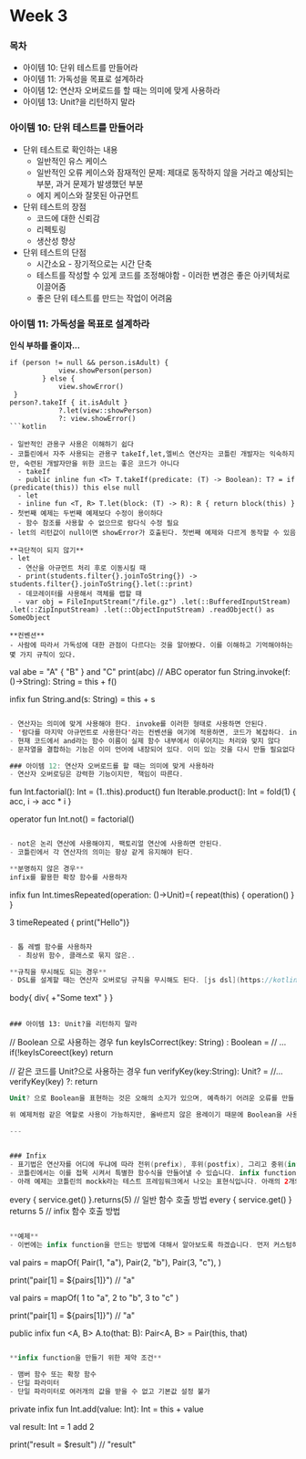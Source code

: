 # Week 3

### 목차

- 아이템 10: 단위 테스트를 만들어라
- 아이템 11: 가독성을 목표로 설계하라
- 아이템 12: 연산자 오버로드를 할 때는 의미에 맞게 사용하라
- 아이템 13: Unit?을 리턴하지 말라

### 아이템 10: 단위 테스트를 만들어라

- 단위 테스트로 확인하는 내용
  - 일반적인 유스 케이스
  - 일반적인 오류 케이스와 잠재적인 문제: 제대로 동작하지 않을 거라고 예상되는 부분, 과거 문제가 발생했던 부분
  - 에지 케이스와 잘못된 아규먼트
- 단위 테스트의 장점
  - 코드에 대한 신뢰감
  - 리펙토링
  - 생산성 향상
- 단위 테스트의 단점
  - 시간소요 - 장기적으로는 시간 단축
  - 테스트를 작성할 수 있게 코드를 조정해야함 - 이러한 변경은 좋은 아키텍처로 이끌어줌
  - 좋은 단위 테스트를 만드는 작업이 어려움

### 아이템 11: 가독성을 목표로 설계하라

**인식 부하를 줄이자...**

```
if (person != null && person.isAdult) {
            view.showPerson(person)
        } else {
            view.showError()
 }
person?.takeIf { it.isAdult }
            ?.let(view::showPerson)
            ?: view.showError()
```kotlin

- 일반적인 관용구 사용은 이해하기 쉽다
- 코틀린에서 자주 사용되는 관용구 takeIf,let,엘비스 연산자는 코틀린 개발자는 익숙하지만, 숙련된 개발자만을 위한 코드는 좋은 코드가 아니다
  - takeIf
  - public inline fun <T> T.takeIf(predicate: (T) -> Boolean): T? = if (predicate(this)) this else null
  - let
  - inline fun <T, R> T.let(block: (T) -> R): R { return block(this) }
- 첫번째 예제는 두번째 예제보다 수정이 용이하다
  - 함수 참조를 사용할 수 없으므로 람다식 수정 필요
- let의 리턴값이 null이면 showError가 호출된다. 첫번째 예제와 다르게 동작할 수 있음

**극단적이 되지 않기**
- let
  - 연산을 아규먼트 처리 후로 이동시킬 때
  - print(students.filter{}.joinToString{}) -> students.filter{}.joinToString{}.let(::print)
  - 데코레이터를 사용해서 객체를 랩할 때
  - var obj = FileInputStream("/file.gz") .let(::BufferedInputStream) .let(::ZipInputStream) .let(::ObjectInputStream) .readObject() as SomeObject

**컨벤션**
- 사람에 따라서 가독성에 대한 관점이 다르다는 것을 알아봤다. 이를 이해하고 기억해야하는 몇 가지 규칙이 있다.

```
val abe = "A" { "B" } and "C"
print(abc) // ABC
operator fun String.invoke(f: ()->String): String = this + f()


infix fun String.and(s: String) = this + s
```kotlin

- 연산자는 의미에 맞게 사용해야 한다. invoke를 이러한 형태로 사용하면 안된다.
- '람다를 마지막 아규먼트로 사용한다'라는 컨벤션을 여기에 적용하면, 코드가 복잡하다. invoke 연산자와 함께 이러한 컨벤션을 적용하는 것은 신중해야 한다.
- 현재 코드에서 and라는 함수 이름이 실제 함수 내부에서 이루어지는 처리와 맞지 않다
- 문자열을 결합하는 기능은 이미 언어에 내장되어 있다. 이미 있는 것을 다시 만들 필요없다.

### 아이템 12: 연산자 오버로드를 할 때는 의미에 맞게 사용하라
- 연산자 오버로딩은 강력한 기능이지만, 책임이 따른다.

```
fun Int.factorial(): Int = (1..this).product()
fun Iterable<Int>.product(): Int = fold(1) { acc, i -> acc * i }

operator fun Int.not() = factorial()
```kotlin

- not은 논리 연산에 사용해야지, 팩토리얼 연산에 사용하면 안된다.
- 코틀린에서 각 연산자의 의미는 항상 같게 유지해야 된다.

**분명하지 않은 경우**
infix를 활용한 확장 함수를 사용하자

```
infix fun Int.timesRepeated(operation: ()->Unit)={
      repeat(this) { operation() }
}

3 timeRepeated { print("Hello")}
```kotlin

- 톱 레벨 함수를 사용하자
  - 최상위 함수, 클래스로 묶지 않은..

**규칙을 무시해도 되는 경우**
- DSL를 설계할 때는 연산자 오버로딩 규칙을 무시해도 된다. [js dsl](https://kotlinlang.org/docs/typesafe-html-dsl.html)
```
body{
  div{
+"Some text"
}
}
```

### 아이템 13: Unit?을 리턴하지 말라
```
// Boolean 으로 사용하는 경우
fun keyIsCorrect(key: String) : Boolean = // …
if(!keyIsCoreect(key) return

// 같은 코드를 Unit?으로 사용하는 경우
fun verifyKey(key:String): Unit? = //…
verifyKey(key) ?: return
```kotlin
Unit? 으로 Boolean을 표현하는 것은 오해의 소지가 있으며, 예측하기 어려운 오류를 만들 수 있다.

위 예제처럼 같은 역할로 사용이 가능하지만, 올바르지 않은 용례이기 때문에 Boolean을 사용하자.

---


### Infix
- 표기법은 연산자를 어디에 두냐에 따라 전위(prefix), 후위(postfix), 그리고 중위(infix)로 나뉘게 됩니다. 즉, infix라는 것은 두개의 값 사이에 중간에 특정한 표현식을 넣는다는 의미입니다.
- 코틀린에서는 이를 접목 시켜서 특별한 함수식을 만들어낼 수 있습니다. infix function이란 호출자인 점(.)과 파라미터 괄호()를 생략하고 함수명 만으로 호출할 수 있는 코틀린에서 제공해주는 표현식입니다.
- 아래 예제는 코틀린의 mockk라는 테스트 프레임워크에서 나오는 표현식입니다. 아래의 2개의 표현식은 완전동일합니다. 2번째 라인의 방식이 infix function을 이용한 방식입니다. 훨씬 가독성 측면에서 좋은것을 확인할 수 있습니다.

```
every { service.get() }.returns(5) // 일반 함수 호출 방법
every { service.get() } returns 5 // infix 함수 호출 방법
```kotlin

**예제**
- 이번에는 infix function을 만드는 방법에 대해서 알아보도록 하겠습니다. 먼저 커스텀하게 만들기 전에 코틀린에서는 기본적으로 사용할 수 있는 infix function을 살펴보도록 하겠습니다.

```
val pairs = mapOf(
    Pair(1, "a"),
    Pair(2, "b"),
    Pair(3, "c"),
)

print("pair[1] = ${pairs[1]}") // "a"

val pairs = mapOf(
    1 to "a",
    2 to "b",
    3 to "c"
)

print("pair[1] = ${pairs[1]}") // "a"

public infix fun <A, B> A.to(that: B): Pair<A, B> = Pair(this, that)
```kotlin

**infix function을 만들기 위한 제약 조건**

- 맴버 함수 또는 확장 함수
- 단일 파라미터
- 단일 파라미터로 여러개의 값을 받을 수 없고 기본값 설정 불가

```
private infix fun Int.add(value: Int): Int = this + value

val result: Int = 1 add 2

print("result = $result") // "result"
```kotlin
